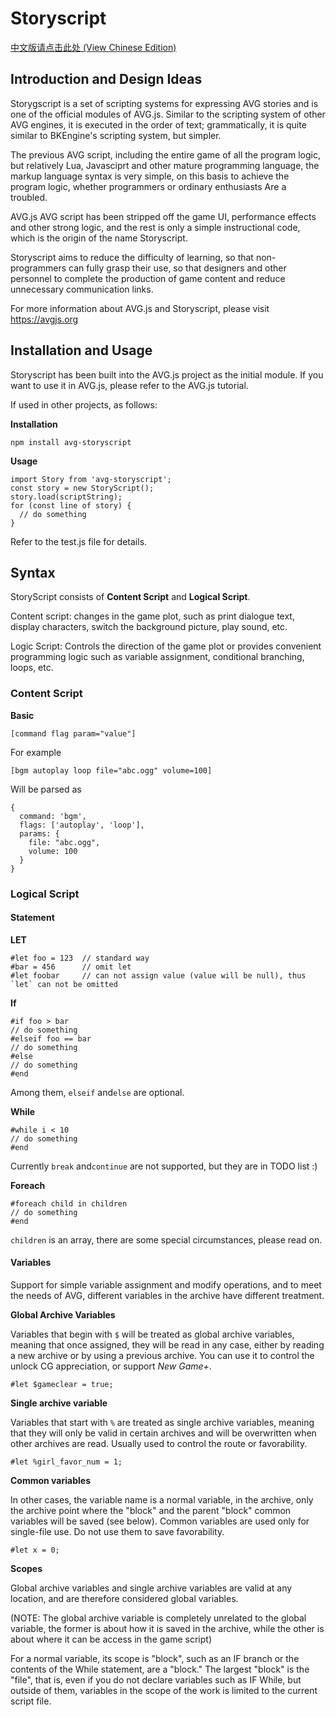 # Storyscript

[中文版请点击此处 (View Chinese Edition)]()

## Introduction and Design Ideas

Storygscript is a set of scripting systems for expressing AVG stories and is one of the official modules of AVG.js. Similar to the scripting system of other AVG engines, it is executed in the order of text; grammatically, it is quite similar to BKEngine's scripting system, but simpler.

The previous AVG script, including the entire game of all the program logic, but relatively Lua, Javasciprt and other mature programming language, the markup language syntax is very simple, on this basis to achieve the program logic, whether programmers or ordinary enthusiasts Are a troubled.

AVG.js AVG script has been stripped off the game UI, performance effects and other strong logic, and the rest is only a simple instructional code, which is the origin of the name Storyscript.

Storyscript aims to reduce the difficulty of learning, so that non-programmers can fully grasp their use, so that designers and other personnel to complete the production of game content and reduce unnecessary communication links.

For more information about AVG.js and Storyscript, please visit <https://avgjs.org>

## Installation and Usage

Storyscript has been built into the AVG.js project as the initial module. If you want to use it in AVG.js, please refer to the AVG.js tutorial.

If used in other projects, as follows:

**Installation**

```shell
npm install avg-storyscript
```

**Usage**

```javasciprt
import Story from 'avg-storyscript';
const story = new StoryScript();
story.load(scriptString);
for (const line of story) {
  // do something
}
```

Refer to the test.js file for details.

## Syntax

StoryScript consists of **Content Script** and **Logical Script**.

Content script: changes in the game plot, such as print dialogue text, display characters, switch the background picture, play sound, etc.

Logic Script: Controls the direction of the game plot or provides convenient programming logic such as variable assignment, conditional branching, loops, etc.

### Content Script

**Basic**

```shell
[command flag param="value"]
```

For example

```shell
[bgm autoplay loop file="abc.ogg" volume=100]
```

Will be parsed as

```javasciprt
{
  command: 'bgm',
  flags: ['autoplay', 'loop'],
  params: {
    file: "abc.ogg",
    volume: 100
  }
}
```

### Logical Script

#### Statement

**LET**

```
#let foo = 123  // standard way
#bar = 456      // omit let
#let foobar     // can not assign value (value will be null), thus `let` can not be omitted
```

**If**

```
#if foo > bar
// do something
#elseif foo == bar
// do something
#else
// do something
#end
```

Among them, `elseif` and`else` are optional.

**While**

```
#while i < 10
// do something
#end
```

Currently `break` and`continue` are not supported, but they are in TODO list :)

**Foreach**

```
#foreach child in children
// do something
#end
```

`children` is an array, there are some special circumstances, please read on.

#### Variables

Support for simple variable assignment and modify operations, and to meet the needs of AVG, different variables in the archive have different treatment.

**Global Archive Variables**

Variables that begin with `$` will be treated as global archive variables, meaning that once assigned, they will be read in any case, either by reading a new archive or by using a previous archive. You can use it to control the unlock CG appreciation, or support _New Game+_.

```
#let $gameclear = true;
```

**Single archive variable**

Variables that start with `%` are treated as single archive variables, meaning that they will only be valid in certain archives and will be overwritten when other archives are read. Usually used to control the route or favorability.

```
#let %girl_favor_num = 1;
```

**Common variables**

In other cases, the variable name is a normal variable, in the archive, only the archive point where the "block" and the parent "block" common variables will be saved (see below). Common variables are used only for single-file use. Do not use them to save favorability.

```
#let x = 0;
```

**Scopes**

Global archive variables and single archive variables are valid at any location, and are therefore considered global variables.

(NOTE: The global archive variable is completely unrelated to the global variable, the former is about how it is saved in the archive, while the other is about where it can be access in the game script)

For a normal variable, its scope is "block", such as an IF branch or the contents of the While statement, are a "block." The largest "block" is the "file", that is, even if you do not declare variables such as IF While, but outside of them, variables in the scope of the work is limited to the current script file.
